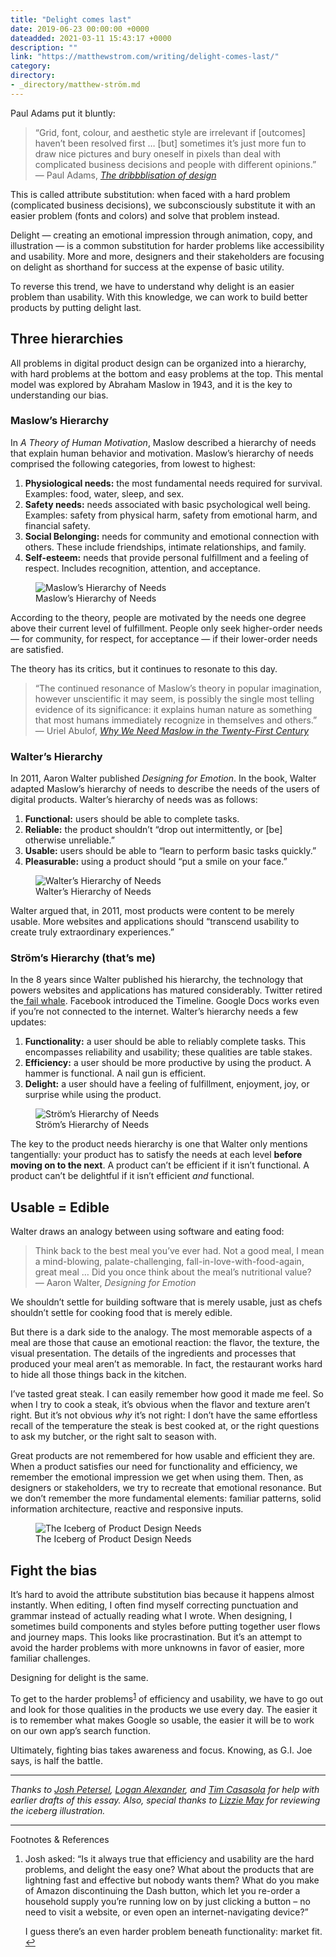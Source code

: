 ```yaml
---
title: "Delight comes last"
date: 2019-06-23 00:00:00 +0000
dateadded: 2021-03-11 15:43:17 +0000
description: ""
link: "https://matthewstrom.com/writing/delight-comes-last/"
category:
directory:
- _directory/matthew-ström.md
---
```

<p>Paul Adams put it bluntly:</p>
<blockquote>
<p>“Grid, font, colour, and aesthetic style are irrelevant if [outcomes] haven’t been resolved first … [but] sometimes it’s just more fun to draw nice pictures and bury oneself in pixels than deal with complicated business decisions and people with different opinions.” <br>
— Paul Adams, <em><a href="https://www.intercom.com/blog/the-dribbblisation-of-design/" target="_blank" rel="noopener">The dribbblisation of design</a></em></p>
</blockquote>
<p>This is called attribute substitution: when faced with a hard problem (complicated business decisions), we subconsciously substitute it with an easier problem (fonts and colors) and solve that problem instead.</p>
<p>Delight — creating an emotional impression through animation, copy, and illustration — is a common substitution for harder problems like accessibility and usability.  More and more, designers and their stakeholders are focusing on delight as shorthand for success at the expense of basic utility.</p>
<p>To reverse this trend, we have to understand why delight is an easier problem than usability. With this knowledge, we can work to build better products by putting delight last.</p>
<h2 id="three-hierarchies">Three hierarchies</h2>
<p>All problems in digital product design can be organized into a hierarchy, with hard problems at the bottom and easy problems at the top. This mental model was explored by Abraham Maslow in 1943, and it is the key to understanding our bias.</p>
<h3 id="maslow%E2%80%99s-hierarchy">Maslow’s Hierarchy</h3>
<p>In <em>A Theory of Human Motivation</em>, Maslow described a hierarchy of needs that explain human behavior and motivation. Maslow’s hierarchy of needs comprised the following categories, from lowest to highest:</p>
<ol>
<li><strong>Physiological needs:</strong> the most fundamental needs required for survival. Examples: food, water, sleep, and sex.</li>
<li><strong>Safety needs:</strong> needs associated with basic psychological well being. Examples: safety from physical harm, safety from emotional harm, and financial safety.</li>
<li><strong>Social Belonging:</strong> needs for community and emotional connection with others. These include friendships, intimate relationships, and family.</li>
<li><strong>Self-esteem:</strong> needs that provide personal fulfillment and a feeling of respect. Includes recognition, attention, and acceptance.</li>
</ol>
<figure data-type="image"><img src="https://matthewstrom.com/images/delight-1.jpg" alt="Maslow’s Hierarchy of Needs"><figcaption>Maslow’s Hierarchy of Needs</figcaption></figure>
<p>According to the theory, people are motivated by the needs one degree above their current level of fulfillment. People only seek higher-order needs — for community, for respect, for acceptance — if their lower-order needs are satisfied.</p>
<p>The theory has its critics, but it continues to resonate to this day.</p>
<blockquote>
<p>“The continued resonance of Maslow’s theory in popular imagination, however unscientific it may seem, is possibly the single most telling evidence of its significance: it explains human nature as something that most humans immediately recognize in themselves and others.” <br>
— Uriel Abulof, <em><a href="https://link.springer.com/article/10.1007%2Fs12115-017-0198-6" target="_blank" rel="noopener">Why We Need Maslow in the Twenty-First Century</a></em></p>
</blockquote>
<h3 id="walter%E2%80%99s-hierarchy">Walter’s Hierarchy</h3>
<p>In 2011, Aaron Walter published <em>Designing for Emotion</em>. In the book, Walter adapted Maslow’s hierarchy of needs to describe the needs of the users of digital products. Walter’s hierarchy of needs was as follows:</p>
<ol>
<li><strong>Functional:</strong> users should be able to complete tasks.</li>
<li><strong>Reliable:</strong> the product shouldn’t “drop out intermittently, or [be] otherwise unreliable.”</li>
<li><strong>Usable:</strong> users should be able to “learn to perform basic tasks quickly.”</li>
<li><strong>Pleasurable:</strong> using a product should “put a smile on your face.”</li>
</ol>
<figure data-type="image"><img src="https://matthewstrom.com/images/delight-2.jpg" alt="Walter’s Hierarchy of Needs"><figcaption>Walter’s Hierarchy of Needs</figcaption></figure>
<p>Walter argued that, in 2011, most products were content to be merely usable. More websites and applications should “transcend usability to create truly extraordinary experiences.”</p>
<h3 id="str%C3%B6m%E2%80%99s-hierarchy-(that%E2%80%99s-me)">Ström’s Hierarchy (that’s me)</h3>
<p>In the 8 years since Walter published his hierarchy, the technology that powers websites and applications has matured considerably. Twitter retired the<a href="https://www.theatlantic.com/technology/archive/2015/01/the-story-behind-twitters-fail-whale/384313/" target="_blank" rel="noopener"> fail whale</a>. Facebook introduced the Timeline. Google Docs works even if you’re not connected to the internet. Walter’s hierarchy needs a few updates:</p>
<ol>
<li><strong>Functionality:</strong> a user should be able to reliably complete tasks. This encompasses reliability and usability; these qualities are table stakes.</li>
<li><strong>Efficiency:</strong> a user should be more productive by using the product. A hammer is functional. A nail gun is efficient.</li>
<li><strong>Delight:</strong> a user should have a feeling of fulfillment, enjoyment, joy, or surprise while using the product.</li>
</ol>
<figure data-type="image"><img src="https://matthewstrom.com/images/delight-3.jpg" alt="Ström’s Hierarchy of Needs"><figcaption>Ström’s Hierarchy of Needs</figcaption></figure>
<p>The key to the product needs hierarchy is one that Walter only mentions tangentially: your product has to satisfy the needs at each level <strong>before moving on to the next</strong>. A product can’t be efficient if it isn’t functional. A product can’t be delightful if it isn’t efficient <em>and</em> functional.</p>
<h2 id="usable-%3D-edible">Usable = Edible</h2>
<p>Walter draws an analogy between using software and eating food:</p>
<blockquote>
<p>Think back to the best meal you’ve ever had. Not a good meal, I mean a mind-blowing, palate-challenging, fall-in-love-with-food-again, great meal … Did you once think about the meal’s nutritional value? <br>
— Aaron Walter, <em>Designing for Emotion</em></p>
</blockquote>
<p>We shouldn’t settle for building software that is merely usable, just as chefs shouldn’t settle for cooking food that is merely edible.</p>
<p>But there is a dark side to the analogy. The most memorable aspects of a meal are those that cause an emotional reaction: the flavor, the texture, the visual presentation. The details of the ingredients and processes that produced your meal aren’t as memorable. In fact, the restaurant works hard to hide all those things back in the kitchen.</p>
<p>I’ve tasted great steak. I can easily remember how good it made me feel. So when I try to cook a steak, it’s obvious when the flavor and texture aren’t right. But it’s not obvious <em>why</em> it’s not right: I don’t have the same effortless recall of the temperature the steak is best cooked at, or the right questions to ask my butcher, or the right salt to season with.</p>
<p>Great products are not remembered for how usable and efficient they are. When a product satisfies our need for functionality and efficiency, we remember the emotional impression we get when using them. Then, as designers or stakeholders, we try to recreate that emotional resonance. But we don’t remember the more fundamental elements: familiar patterns, solid information architecture, reactive and responsive inputs.</p>
<figure data-type="image"><img src="https://matthewstrom.com/images/delight-0.jpg" alt="The Iceberg of Product Design Needs"><figcaption>The Iceberg of Product Design Needs</figcaption></figure>
<h2 id="fight-the-bias">Fight the bias</h2>
<p>It’s hard to avoid the attribute substitution bias because it happens almost instantly. When editing, I often find myself correcting punctuation and grammar instead of actually reading what I wrote. When designing, I sometimes build components and styles before putting together user flows and journey maps. This looks like procrastination. But it’s an attempt to avoid the harder problems with more unknowns in favor of easier, more familiar challenges.</p>
<p>Designing for delight is the same.</p>
<p>To get to the harder problems<sup class="footnote-ref"><a href="#fn1" id="fnref1">1</a></sup> of efficiency and usability, we have to go out and look for those qualities in the products we use every day. The easier it is to remember what makes Google so usable, the easier it will be to work on our own app’s search function.</p>
<p>Ultimately, fighting bias takes awareness and focus. Knowing, as G.I. Joe says, is half the battle.</p>
<hr>
<p><em>Thanks to <a href="http://joshpetersel.com/" target="_blank" rel="noopener">Josh Petersel</a>, <a href="https://twitter.com/loganalexander" target="_blank" rel="noopener">Logan Alexander</a>, and <a href="http://www.timcasasola.com/" target="_blank" rel="noopener">Tim Casasola</a> for help with earlier drafts of this essay. Also, special thanks to <a href="http://www.iamlizzie.com/" target="_blank" rel="noopener">Lizzie May</a> for reviewing the iceberg illustration.</em></p>
<hr>
<section class="footnotes l--space-compact">
<div class="t--weight-bold l--pad-btm-s">Footnotes & References</div>
<ol class="footnotes-list">
<li id="fn1" class="footnote-item"><p>Josh asked: “Is it always true that efficiency and usability are the hard problems, and delight the easy one? What about the products that are lightning fast and effective but nobody wants them? What do you make of Amazon discontinuing the Dash button, which let you re-order a household supply you’re running low on by just clicking a button – no need to visit a website, or even open an internet-navigating device?”</p>
<p>I guess there’s an even harder problem beneath functionality: market fit. <a href="#fnref1" class="footnote-backref">↩︎</a></p>
</li>
</ol>
</section>
